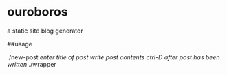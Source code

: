 # ouroboros
a static site blog generator

##usage

./new-post
*enter title of post*
*write post contents*
*ctrl-D after post has been written*
./wrapper
